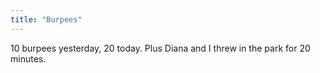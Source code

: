```yaml
---
title: "Burpees"
---
```


10 burpees yesterday, 20 today. Plus Diana and I threw in the park for 20 minutes.
